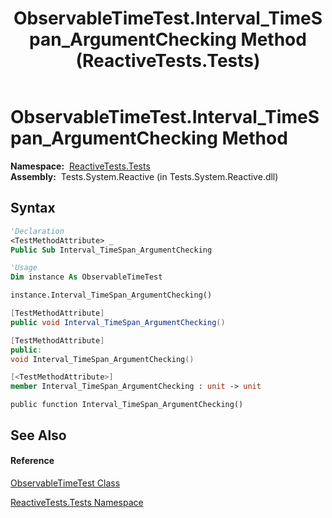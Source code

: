 ﻿---
title: ObservableTimeTest.Interval_TimeSpan_ArgumentChecking Method  (ReactiveTests.Tests)
TOCTitle: Interval_TimeSpan_ArgumentChecking Method
ms:assetid: M:ReactiveTests.Tests.ObservableTimeTest.Interval_TimeSpan_ArgumentChecking
ms:mtpsurl: https://msdn.microsoft.com/en-us/library/reactivetests.tests.observabletimetest.interval_timespan_argumentchecking(v=VS.103)
ms:contentKeyID: 36619461
ms.date: 06/28/2011
mtps_version: v=VS.103
f1_keywords:
- ReactiveTests.Tests.ObservableTimeTest.Interval_TimeSpan_ArgumentChecking
dev_langs:
- CSharp
- JScript
- VB
- FSharp
- c++
---

# ObservableTimeTest.Interval\_TimeSpan\_ArgumentChecking Method

**Namespace:**  [ReactiveTests.Tests](hh289046\(v=vs.103\).md)  
**Assembly:**  Tests.System.Reactive (in Tests.System.Reactive.dll)

## Syntax

``` vb
'Declaration
<TestMethodAttribute> _
Public Sub Interval_TimeSpan_ArgumentChecking
```

``` vb
'Usage
Dim instance As ObservableTimeTest

instance.Interval_TimeSpan_ArgumentChecking()
```

``` csharp
[TestMethodAttribute]
public void Interval_TimeSpan_ArgumentChecking()
```

``` c++
[TestMethodAttribute]
public:
void Interval_TimeSpan_ArgumentChecking()
```

``` fsharp
[<TestMethodAttribute>]
member Interval_TimeSpan_ArgumentChecking : unit -> unit 
```

``` jscript
public function Interval_TimeSpan_ArgumentChecking()
```

## See Also

#### Reference

[ObservableTimeTest Class](hh315045\(v=vs.103\).md)

[ReactiveTests.Tests Namespace](hh289046\(v=vs.103\).md)

